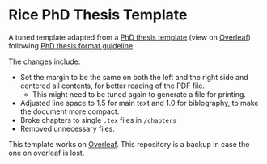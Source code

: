 # Rice PhD Thesis Template

A tuned template adapted from a [PhD thesis template](https://scholarship.rice.edu/handle/1911/21746) (view on [Overleaf](https://www.overleaf.com/latex/templates/rice-university-thesis-template/dsnxwrjdbrzd)) following [PhD thesis format guideline](https://graduate.rice.edu/academics/candidacy-defense-thesis-submission/thesisformat). 

The changes include:

- Set the margin to be the same on both the left and the right side and centered all contents, for better reading of the PDF file.
  - This might need to be tuned again to generate a file for printing.
- Adjusted line space to 1.5 for main text and 1.0 for biblography, to make the document more compact.
- Broke chapters to single `.tex` files in `/chapters`
- Removed unnecessary files.

This template works on [Overleaf](https://www.overleaf.com). This repository is a backup in case the one on overleaf is lost.
